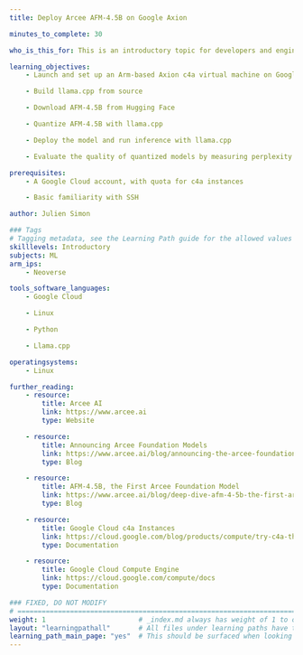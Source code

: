 ```yaml
---
title: Deploy Arcee AFM-4.5B on Google Axion

minutes_to_complete: 30

who_is_this_for: This is an introductory topic for developers and engineers who want to deploy the Arcee AFM-4.5B small language model on a Google Cloud Axion c4a instance. AFM-4.5B is a 4.5-billion-parameter frontier model that delivers excellent accuracy, strict compliance, and very high cost-efficiency. It was trained on almost 7 trillion tokens of clean, rigorously filtered data, and has been tested across a wide range of languages, including Arabic, English, French, German, Hindi, Italian, Korean, Mandarin, Portuguese, Russian, and Spanish

learning_objectives:
    - Launch and set up an Arm-based Axion c4a virtual machine on Google Cloud

    - Build llama.cpp from source

    - Download AFM-4.5B from Hugging Face

    - Quantize AFM-4.5B with llama.cpp

    - Deploy the model and run inference with llama.cpp

    - Evaluate the quality of quantized models by measuring perplexity

prerequisites:
    - A Google Cloud account, with quota for c4a instances

    - Basic familiarity with SSH

author: Julien Simon

### Tags
# Tagging metadata, see the Learning Path guide for the allowed values
skilllevels: Introductory
subjects: ML
arm_ips:
    - Neoverse

tools_software_languages:
    - Google Cloud

    - Linux

    - Python

    - Llama.cpp

operatingsystems:
    - Linux

further_reading:
    - resource:
        title: Arcee AI
        link: https://www.arcee.ai
        type: Website

    - resource:
        title: Announcing Arcee Foundation Models
        link: https://www.arcee.ai/blog/announcing-the-arcee-foundation-model-family
        type: Blog

    - resource:
        title: AFM-4.5B, the First Arcee Foundation Model
        link: https://www.arcee.ai/blog/deep-dive-afm-4-5b-the-first-arcee-foundational-model
        type: Blog

    - resource:
        title: Google Cloud c4a Instances
        link: https://cloud.google.com/blog/products/compute/try-c4a-the-first-google-axion-processor 
        type: Documentation

    - resource:
        title: Google Cloud Compute Engine
        link: https://cloud.google.com/compute/docs
        type: Documentation

### FIXED, DO NOT MODIFY
# ================================================================================
weight: 1                       # _index.md always has weight of 1 to order correctly
layout: "learningpathall"       # All files under learning paths have this same wrapper
learning_path_main_page: "yes"  # This should be surfaced when looking for related content. Only set for _index.md of learning path content.
---
```

